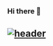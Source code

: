 ### Hi there 👋

<!-- # Hey, I'm 'Toba 👋🏽 -->

 <!-- ## [![header](https://i.imgur.com/DVhff67.png)](https://tobaojo.com)  -->
## [![header](https://i.imgur.com/SMfYRzp.png)](https://www.olutobaojo.com) 

<!--
<p align="center"> 
  <a href="https://www.olutobaojo.com"><img height="40" src="https://i.imgur.com/6NGCVuk.png"></a>&nbsp;&nbsp; -->
  <!-- <a href="https://www.linkedin.com/in/toba-ojo/"><img height="40" src="https://i.imgur.com/mg7Rj32.png"></a> -->
</p>

<!-- I’m currently working on EarlyBird as a proof-of-concept project, alongside a few web development projects and frequent contributions to open source projects. I’m also learning full stack web development and design alongside bioinformatics/computational biology

<br> -->
<!-- From the start of 2021, I had a goal to make a contribution every day. So far, I've missed: <strong> 4 </strong> -->

<!-- https://github-readme-stats.vercel.app/api/top-langs/?username=Toba-O&layout=compact -->
